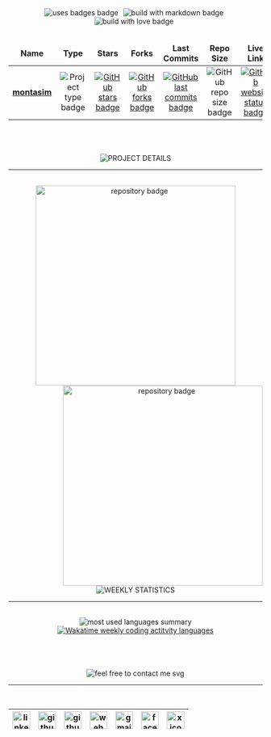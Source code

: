 <!-- build with badges start -->
<div align="center">
    <img style="margin-right: 6px" alt="uses badges badge" src="https://forthebadge.com/images/badges/uses-badges.svg">
    <img style="margin-right: 6px" alt="build with markdown badge" src="https://forthebadge.com/images/badges/made-with-markdown.svg">
    <img style="margin-right: 6px" alt="build with love badge" src="https://forthebadge.com/images/badges/built-with-love.svg">
</div>
<!-- build with badges end -->


<br/>


<!-- frontend projects summary start -->
<table align="center">
    <thead align="center">
        <tr  align="center">
            <td>
                <b>Name</b>
            </td>
            <td>
                <b>Type</b>
            </td>
            <td>
                <b>Stars</b>
            </td>
            <td>
                <b>Forks</b>
            </td>
            <td>
                <b>Last Commits</b>
            </td>
            <td>
                <b>Repo Size</b>
            </td>
            <td>
                <b>Live Link</b>
            </td>
        </tr>
    </thead>
    <tbody align="center">
        <!-- project montasim start -->
        <tr align="center">
            <td>
                <a href="https://github.com/montasim/montasim" target="_blank" rel="noopener noreferrer">
                    <b>montasim</b>
                </a>
            </td>
            <td>
                <img alt="Project type badge" src="https://img.shields.io/badge/Frontend-0078D4?style=social?labelColor=EB008B&color=00B8B5"/>
            </td>
            <td>
                <a href="https://github.com/montasim/status/stargazers" target="_blank" rel="noopener noreferrer">
                    <img alt="GitHub stars badge" src="https://img.shields.io/github/stars/montasim/montasim?style=social?labelColor=EB008B&color=00B8B5"/>
                </a>
            </td>
            <td>
                <a href="https://github.com/montasim/status/fork" target="_blank" rel="noopener noreferrer">
                    <img alt="GitHub forks badge" src="https://img.shields.io/github/forks/montasim/montasim?style=social?labelColor=EB008B&color=00B8B5"/>
                </a>
            </td>
            <td>
                <a href="https://github.com/montasim/status/activity" target="_blank" rel="noopener noreferrer">
                    <img alt="GitHub last commits badge" src="https://img.shields.io/github/last-commit/montasim/montasim?style=social?labelColor=EB008B&color=00B8B5"/>
                </a>
            </td>
            <td>
                <img alt="GitHub repo size badge" src="https://img.shields.io/github/repo-size/montasim/montasim?style=social?labelColor=EB008B&color=00B8B5"/>
            </td>
            <td>
                <a href="https://github.com/montasim/montasim" target="_blank" rel="noopener noreferrer">
                    <img alt="GitHub website status badge" src="https://img.shields.io/website?down_color=EB008B&down_message=offline&up_color=00B8B5&up_message=online&url=https%3A%2F%2Fgithub.com/montasim"/>
                </a>
            </td>
        </tr>
        <!-- project montasim end -->
    </tbody>
</table>
<!-- frontend projects summary end -->


<br/>
<br/>
<br/>


<!-- project details text start -->
<div align="center"> 
    <img loading="lazy" src="https://readme-typing-svg.demolab.com?font=Poppins&weight=600&size=21&duration=1&pause=1&color=00B8B5&center=true&vCenter=true&repeat=false&width=180&height=21&lines=PROJECT+DETAILS" alt="PROJECT DETAILS" />
</div>
<!-- project details text end -->

<hr/>
<br/>

<!-- open source projects details start -->
<div align="center">
    <a href="https://github.com/montasim/inventory-management-system-server"  target="_blank" rel="noopener noreferrer">
        <img width="396" src="https://github-readme-stats-mnex.vercel.app/api/pin/?username=montasim&repo=inventory-management-system-server&theme=react&bg_color=0D1117&border_color=61dafb&hide_border=false" alt="repository badge" >
    </a>
    <a href="https://github.com/montasim/Technofire"  target="_blank" rel="noopener noreferrer">
        <img align="right" width="396" src="https://github-readme-stats-mnex.vercel.app/api/pin/?username=montasim&repo=Technofire&theme=react&bg_color=0D1117&border_color=61dafb&hide_border=false" alt="repository badge" />
    </a>
</div>
<!-- open source projects details end -->


<br/>
<br/>
<br/>


<!-- weekly progress status start -->
<div align="center">
    <img loading="lazy" src="https://readme-typing-svg.demolab.com?font=Poppins&weight=600&size=21&duration=1&pause=1&color=00B8B5&center=true&vCenter=true&repeat=false&width=205&height=21&lines=WEEKLY+STATISTICS" alt="WEEKLY STATISTICS" />
    <hr>
    <br>
    <img alt="most used languages summary" src="https://github-readme-stats-mnex.vercel.app/api/top-langs/?username=montasim&hide=c%23,powershell,Mathematica,Ruby,Objective-C,Objective-C%2b%2b,Cuda&title_color=61dafb&text_color=ffffff&icon_color=61dafb&bg_color=0D1117&langs_count=8&layout=compact&border_color=61dafb&hide_border=false" />
    <a href="https://wakatime.com/@montasim" target="_blank" rel="noopener noreferrer" title="Data update every midnight">
        <img src="https://github-readme-stats-mnex.vercel.app/api/wakatime?username=montasim&layout=compact&langs_count=6&theme=react&bg_color=0D1117&border_color=61dafb&hide_border=false" alt="Wakatime weekly coding actitvity languages" />
    </a>
</div>
<!-- weekly progress status end -->


<br/>
<br/>
<br/>
<br/>


<!-- connect with me start -->
<!-- feel free to contact me text start -->
<div align="center"> 
    <img loading="lazy" src="https://readme-typing-svg.demolab.com?font=Poppins&weight=600&size=21&duration=1&pause=1&color=00B8B5&center=true&vCenter=true&repeat=false&width=385&height=21&lines=FEEL+FREE+TO+CONTACT+ME+ANYTIME" alt="feel free to contact me svg" />
</div>
<!-- feel free to contact me text end -->

<hr/>
<br/>

<!-- social media links start -->
<table align="center">
    <thead align="center">
        <tr>
            <th>
                <a href="https://www.linkedin.com/in/montasim" target="_blank" rel="noopener noreferrer" title="linkedin.com/in/montasim">
                    <img loading="lazy" alt="linkedin icon" src="https://cdn.simpleicons.org/linkedin/EB008B" width="35px">
                </a>
            </th>
            <th>
                <a href="https://www.github.com/montasim" target="_blank" rel="noopener noreferrer" title="github.com/montasim">
                    <img loading="lazy" alt="github icon" src="https://cdn.simpleicons.org/github/EB008B" width="35px">
                </a>
            </th>
            <th>
                <a href="https://stackoverflow.com/users/20348607/montasim" target="_blank" rel="noopener noreferrer" title="stackoverflow.com/users/20348607/montasim">
                    <img loading="lazy" alt="github icon" src="https://cdn.simpleicons.org/stackoverflow/EB008B" width="35px">
                </a>
            </th>
            <th>
                <a href="https://montasim-dev.web.app/" target="_blank" rel="noopener noreferrer" title="montasim-dev.web.app">
                    <img loading="lazy" alt="web icon" src="https://cdn.simpleicons.org/googlechrome/EB008B" width="35px">
                </a>
            </th>
            <th>
                <a href="mailto:montasimmamun@gmail.com" target="_blank" rel="noopener noreferrer" title="montasimmamun@gmail.com">
                    <img loading="lazy" alt="gmail icon" src="https://cdn.simpleicons.org/gmail/EB008B" width="35px">
                </a>
            </th>
            <th>
                <a href="https://www.facebook.com/montasimmamun/" target="_blank" rel="noopener noreferrer" title="facebook.com/montasimmamun">
                    <img loading="lazy" alt="facebook icon" src="https://cdn.simpleicons.org/facebook/EB008B" width="35px">
                </a>
            </th>
            <th>
                <a href="https://x.com/montasimmamun" target="_blank" rel="noopener noreferrer" title="https://x.com/montasimmamun">
                    <img loading="lazy" alt="x icon" src="https://cdn.simpleicons.org/x/EB008B" width="35px">
                </a>
            </th>
        </tr>
    </thead>
</table>
<!-- social media links end -->
<!-- connect with me end -->


<br/>
<br/>
